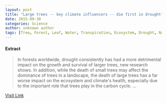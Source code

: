 ```yaml
---
layout: post
title: "Large trees -- key climate influencers -- die first in drought"
date: 2015-09-30
categories: Science
author: unknown author
tags: [Tree, Forest, Leaf, Water, Transpiration, Ecosystem, Drought, Natural environment, Earth sciences, Environmental science, Nature, Physical geography]
---
```





#### Extract
>In forests worldwide, drought consistently has had a more detrimental impact on the growth and survival of larger trees, new research shows. In addition, while the death of small trees may affect the dominance of trees in a landscape, the death of large trees has a far worse impact on the ecosystem and climate's health, especially due to the important role that trees play in the carbon cycle. ...



[Visit Link](http://www.sciencedaily.com/releases/2015/09/150929142248.htm)


